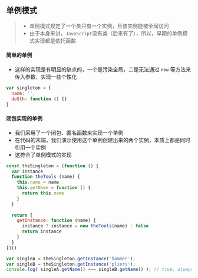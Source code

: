 ## 单例模式

> * 单例模式规定了一个类只有一个实例，且该实例能被全局访问 
> * 由于本身来讲，`JavaScript`没有类（后来有了），所以，早期的单例模式实现都是依托函数

#### 简单的单例
* 这样的实现是有明显的缺点的，一个是污染全局，二是无法通过 `new` 等方法来传入参数，实现一些个性化

```js
var singleton = {
  name: '',
  doSth: function () {}
}
```

#### 闭包实现的单例
* 我们采用了一个闭包、匿名函数来实现一个单例
* 在代码的末端，我们演示使用这个单例创建出来的两个实例，本质上都是同时引用一个实例
* 这符合了单例模式的实现

```js
const theSingleton = (function () {
  var instance
  function theTools (name) {
    this.name = name
    this.getName = function () {
      return this.name
    }
  }
  
  return {
    getInstance: function (name) {
      instance ? instance = new theTools(name) : false
      return instance
    }
  }
})()

var singleA = theSingleton.getInstance('hammer');
var singleB = theSingleton.getInstance('pliers');
console.log( singleA.getName() === singleB.getName() ); // true, always hammer
```

